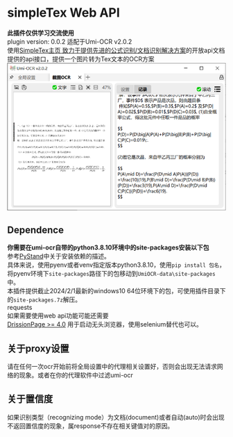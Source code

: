 # simpleTex Web API
**此插件仅供学习交流使用**  
plugin version: 0.0.2 适配于Umi-OCR v2.0.2  
使用[SimpleTex主页 致力于提供先进的公式识别/文档识别解决方案](https://simpletex.cn/ai/latex_ocr)的开放api文档提供的api接口，提供一个图片转为Tex文本的OCR方案  
![示例exapmple](example1-1.png)

## Dependence
**你需要在umi-ocr自带的python3.8.10环境中的site-packages安装以下包**  
参考[PyStand](https://github.com/skywind3000/PyStand)中关于安装依赖的描述。  
具体来说，使用pyenv或者venv指定版本python3.8.10，使用`pip install 包名`，将pyenv环境下`site-packages`路径下的包移动到`UmiOCR-data\site-packages`中。    
本插件提供截止2024/2/1最新的windows10 64位环境下的包，可使用插件目录下的`site-packages.7z`解压。  
requests  
如果需要使用web api功能可能还需要  
[DrissionPage >= 4.0](https://g1879.gitee.io/drissionpagedocs/) 用于启动无头浏览器，使用selenium替代也可以。  

## 关于proxy设置
请在任何一次ocr开始前将全局设置中的代理相关设置好，否则会出现无法请求网络的现象。或者在你的代理软件中过滤umi-ocr  

## 关于置信度
如果识别类型（recognizing mode）为文档(document)或者自动(auto)时会出现不返回置信度的现象，属response不存在相关键值对的原因。